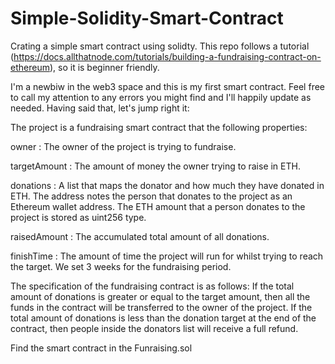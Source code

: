 # Simple-Solidity-Smart-Contract
Crating a simple smart contract using solidty. This repo follows a tutorial (https://docs.allthatnode.com/tutorials/building-a-fundraising-contract-on-ethereum), so it is beginner friendly.

I'm a newbiw in the web3 space and this is my first smart contract. Feel free to call my attention to any errors you might find and I'll happily update as needed. Having said that, let's jump right it:

The project is a fundraising smart contract that the following properties:

owner : The owner of the project is trying to fundraise.

targetAmount : The amount of money the owner trying to raise in ETH.

donations : A list that maps the donator and how much they have donated in ETH. The address notes the person that donates to the project as an Ethereum wallet address. The ETH amount that a person donates to the project is stored as uint256 type.

raisedAmount : The accumulated total amount of all donations.

finishTime : The amount of time the project will run for whilst trying to reach the target. We set 3 weeks for the fundraising period.

The specification of the fundraising contract is as follows:
If the total amount of donations is greater or equal to the target amount, then all the funds in the contract will be transferred to the owner of the project.
If the total amount of donations is less than the donation target at the end of the contract, then people inside the donators list will receive a full refund.

Find the smart contract in the Funraising.sol
